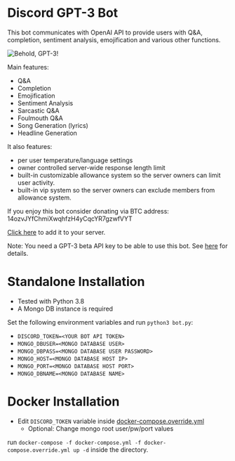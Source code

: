 # Discord GPT-3 Bot
This bot communicates with OpenAI API to provide users with Q&A, completion, sentiment analysis, emojification and various other functions. 

![Behold, GPT-3!](https://media3.giphy.com/media/YrOpuf4j4Z5NnoHmgl/giphy.gif)

Main features:
* Q&A
* Completion
* Emojification
* Sentiment Analysis
* Sarcastic Q&A
* Foulmouth Q&A
* Song Generation (lyrics)
* Headline Generation


It also features:
* per user temperature/language settings
* owner controlled server-wide response length limit
* built-in customizable allowance system so the server owners can limit user activity.
* built-in vip system so the server owners can exclude members from allowance system.

If you enjoy this bot consider donating via BTC address: 14ozvJYfChmiXwqhfzH4yCqcYR7gzwfVYT

[Click here](https://top.gg/bot/783391906309865483) to add it to your server.

Note: You need a GPT-3 beta API key to be able to use this bot. See [here](https://beta.openai.com/) for details.

# Standalone Installation
* Tested with Python 3.8
* A Mongo DB instance is required

Set the following environment variables and run ``python3 bot.py``:
* `DISCORD_TOKEN=<YOUR BOT API TOKEN>`
* `MONGO_DBUSER=<MONGO DATABASE USER>`
* `MONGO_DBPASS=<MONGO DATABASE USER PASSWORD>`
* `MONGO_HOST=<MONGO DATABASE HOST IP>`
* `MONGO_PORT=<MONGO DATABASE HOST PORT>`
* `MONGO_DBNAME=<MONGO DATABASE NAME>`

# Docker Installation
* Edit `DISCORD_TOKEN` variable inside [docker-compose.override.yml](docker-compose.override.yml)
  * Optional: Change mongo root user/pw/port values
    

run ``docker-compose -f docker-compose.yml -f docker-compose.override.yml up -d`` inside the directory.
